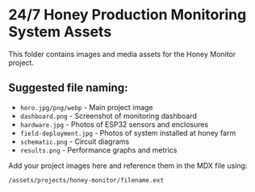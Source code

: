 # 24/7 Honey Production Monitoring System Assets

This folder contains images and media assets for the Honey Monitor project.

## Suggested file naming:
- `hero.jpg/png/webp` - Main project image
- `dashboard.png` - Screenshot of monitoring dashboard  
- `hardware.jpg` - Photos of ESP32 sensors and enclosures
- `field-deployment.jpg` - Photos of system installed at honey farm
- `schematic.png` - Circuit diagrams
- `results.png` - Performance graphs and metrics

Add your project images here and reference them in the MDX file using:
```
/assets/projects/honey-monitor/filename.ext
```